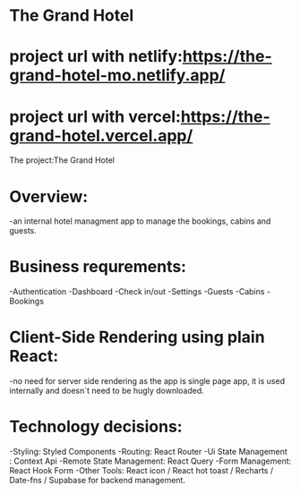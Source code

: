 # The Grand Hotel
# project url with netlify:https://the-grand-hotel-mo.netlify.app/
# project url with vercel:https://the-grand-hotel.vercel.app/
The project:The Grand Hotel
# Overview:
-an internal hotel managment app to manage the bookings, cabins and guests.
# Business requrements:
-Authentication
-Dashboard
-Check in/out
-Settings
-Guests
-Cabins
-Bookings
# Client-Side Rendering using plain React:
-no need for server side rendering as the app is single page app, it is used internally and doesn`t need to be hugly downloaded.
# Technology decisions:
-Styling: Styled Components
-Routing: React Router
-Ui State Management : Context Api
-Remote State  Management: React Query
-Form Management: React Hook Form 
-Other Tools: React icon / React hot toast / Recharts / Date-fns / Supabase for backend management.

